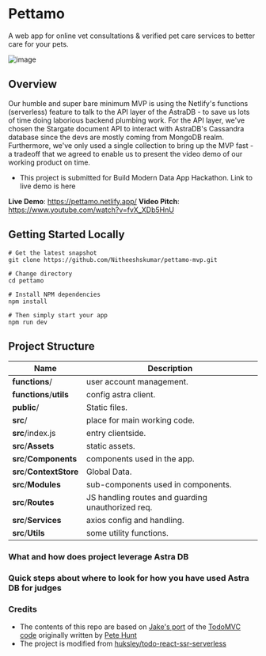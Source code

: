 # Pettamo

A web app for online vet consultations & verified pet care services to better care for your pets.

<img src="./readme/img.png" alt="image" />

## Overview

Our humble and super bare minimum MVP is using the Netlify's functions (serverless) feature to talk to the API layer of the AstraDB - to save us lots of time doing laborious backend plumbing work. For the API layer, we've chosen the Stargate document API to interact with AstraDB's Cassandra database since the devs are mostly coming from MongoDB realm. Furthermore, we've only used a single collection to bring up the MVP fast - a tradeoff that we agreed to enable us to present the video demo of our working product on time.

* This project is submitted for Build Modern Data App Hackathon. Link to live demo is here

**Live Demo**: <https://pettamo.netlify.app/>
</n>
**Video Pitch**: <https://www.youtube.com/watch?v=fvX_XDb5HnU>

## Getting Started Locally

```shell
# Get the latest snapshot
git clone https://github.com/Nitheeshskumar/pettamo-mvp.git

# Change directory
cd pettamo

# Install NPM dependencies
npm install

# Then simply start your app
npm run dev
```

## Project Structure

| Name                               | Description                                                  |
| ---------------------------------- | ------------------------------------------------------------ |
| **functions**/                     | user account management.                                     |
| **functions**/**utils**            | config astra client.                                         |
| **public**/                        | Static files.                                                |
| **src**/                           | place for main working code.                                 |
| **src**/index.js                   | entry clientside.                                            |
| **src**/**Assets**                 | static assets.                                               |
| **src**/**Components**             | components used in the app.                                  |
| **src**/**ContextStore**           | Global Data.                                                 |
| **src**/**Modules**                | sub-components used in components.                           |
| **src**/**Routes**                 | JS handling routes and guarding unauthorized req.            |
| **src**/**Services**               | axios config and handling.                                   |
| **src**/**Utils**                  | some utility functions.                                      |

### What and how does project leverage Astra DB

### Quick steps about where to look for how you have used Astra DB for judges

### Credits

* The contents of this repo are based on [Jake's port](https://github.com/tjake/todo-astra-react-serverless/) of the [TodoMVC code](https://github.com/tastejs/todomvc/tree/master/examples/react) originally written by [Pete Hunt](https://github.com/petehunt)
* The project is modified from [huksley/todo-react-ssr-serverless](https://github.com/huksley/todo-react-ssr-serverless)

